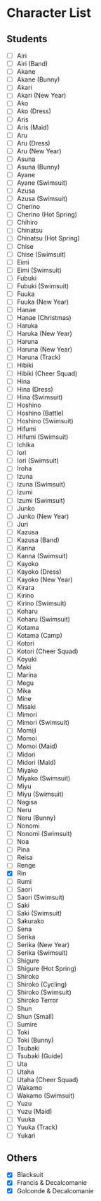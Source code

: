 # Character List
## Students
- [ ] Airi
- [ ] Airi (Band)
- [ ] Akane
- [ ] Akane (Bunny)
- [ ] Akari
- [ ] Akari (New Year)
- [ ] Ako
- [ ] Ako (Dress)
- [ ] Aris
- [ ] Aris (Maid)
- [ ] Aru
- [ ] Aru (Dress)
- [ ] Aru (New Year)
- [ ] Asuna
- [ ] Asuna (Bunny)
- [ ] Ayane
- [ ] Ayane (Swimsuit)
- [ ] Azusa
- [ ] Azusa (Swimsuit)
- [ ] Cherino
- [ ] Cherino (Hot Spring)
- [ ] Chihiro
- [ ] Chinatsu
- [ ] Chinatsu (Hot Spring)
- [ ] Chise
- [ ] Chise (Swimsuit)
- [ ] Eimi
- [ ] Eimi (Swimsuit)
- [ ] Fubuki
- [ ] Fubuki (Swimsuit)
- [ ] Fuuka
- [ ] Fuuka (New Year)
- [ ] Hanae
- [ ] Hanae (Christmas)
- [ ] Haruka
- [ ] Haruka (New Year)
- [ ] Haruna
- [ ] Haruna (New Year)
- [ ] Haruna (Track)
- [ ] Hibiki
- [ ] Hibiki (Cheer Squad)
- [ ] Hina
- [ ] Hina (Dress)
- [ ] Hina (Swimsuit)
- [ ] Hoshino
- [ ] Hoshino (Battle)
- [ ] Hoshino (Swimsuit)
- [ ] Hifumi
- [ ] Hifumi (Swimsuit)
- [ ] Ichika
- [ ] Iori
- [ ] Iori (Swimsuit)
- [ ] Iroha
- [ ] Izuna
- [ ] Izuna (Swimsuit)
- [ ] Izumi
- [ ] Izumi (Swimsuit)
- [ ] Junko
- [ ] Junko (New Year)
- [ ] Juri
- [ ] Kazusa
- [ ] Kazusa (Band)
- [ ] Kanna
- [ ] Kanna (Swimsuit)
- [ ] Kayoko
- [ ] Kayoko (Dress)
- [ ] Kayoko (New Year)
- [ ] Kirara
- [ ] Kirino
- [ ] Kirino (Swimsuit)
- [ ] Koharu
- [ ] Koharu (Swimsuit)
- [ ] Kotama
- [ ] Kotama (Camp)
- [ ] Kotori
- [ ] Kotori (Cheer Squad)
- [ ] Koyuki
- [ ] Maki
- [ ] Marina
- [ ] Megu
- [ ] Mika
- [ ] Mine
- [ ] Misaki
- [ ] Mimori
- [ ] Mimori (Swimsuit)
- [ ] Momiji
- [ ] Momoi
- [ ] Momoi (Maid)
- [ ] Midori
- [ ] Midori (Maid)
- [ ] Miyako
- [ ] Miyako (Swimsuit)
- [ ] Miyu
- [ ] Miyu (Swimsuit)
- [ ] Nagisa
- [ ] Neru
- [ ] Neru (Bunny)
- [ ] Nonomi
- [ ] Nonomi (Swimsuit)
- [ ] Noa
- [ ] Pina
- [ ] Reisa
- [ ] Renge
- [x] Rin
- [ ] Rumi
- [ ] Saori
- [ ] Saori (Swimsuit)
- [ ] Saki
- [ ] Saki (Swimsuit)
- [ ] Sakurako
- [ ] Sena
- [ ] Serika
- [ ] Serika (New Year)
- [ ] Serika (Swimsuit)
- [ ] Shigure
- [ ] Shigure (Hot Spring)
- [ ] Shiroko
- [ ] Shiroko (Cycling)
- [ ] Shiroko (Swimsuit)
- [ ] Shiroko Terror
- [ ] Shun
- [ ] Shun (Small)
- [ ] Sumire
- [ ] Toki
- [ ] Toki (Bunny)
- [ ] Tsubaki
- [ ] Tsubaki (Guide)
- [ ] Uta
- [ ] Utaha
- [ ] Utaha (Cheer Squad)
- [ ] Wakamo
- [ ] Wakamo (Swimsuit)
- [ ] Yuzu
- [ ] Yuzu (Maid)
- [ ] Yuuka
- [ ] Yuuka (Track)
- [ ] Yukari

## Others
- [x] Blacksuit
- [x] Francis & Decalcomanie
- [x] Golconde & Decalcomanie

